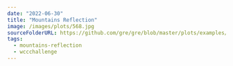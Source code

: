 ```yaml
---
date: "2022-06-30"
title: "Mountains Reflection"
image: /images/plots/568.jpg
sourceFolderURL: https://github.com/gre/gre/blob/master/plots/examples/566/index.mjs
tags:
  - mountains-reflection
  - wccchallenge
---
```

